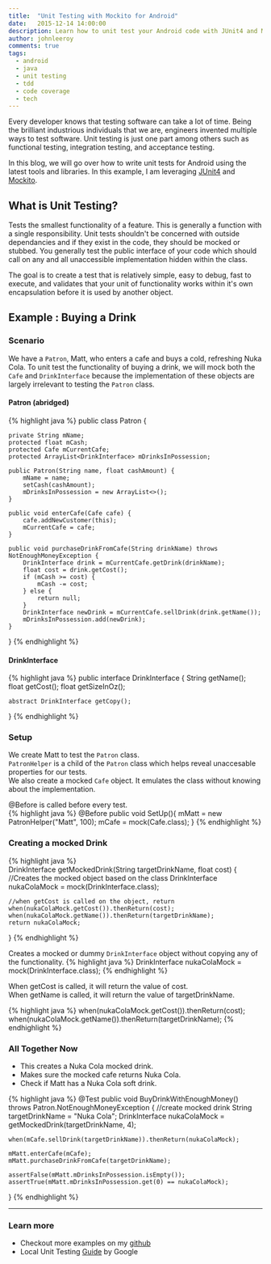 ```yaml
---
title:  "Unit Testing with Mockito for Android"
date:   2015-12-14 14:00:00
description: Learn how to unit test your Android code with JUnit4 and Mockito
author: johnleeroy
comments: true
tags:
  - android
  - java
  - unit testing
  - tdd
  - code coverage
  - tech
---
```

Every developer knows that testing software can take a lot of time.  Being the brilliant industrious individuals that we are, engineers invented multiple ways to test software.  Unit testing is just one part among others such as functional testing, integration testing, and acceptance testing.

In this blog, we will go over how to write unit tests for Android using the latest tools and libraries.  In this example, I am leveraging [JUnit4](http://junit.org/) and [Mockito](http://mockito.org/).  

## What is Unit Testing?

Tests the smallest functionality of a feature.  This is generally a function with a single responsibility.  Unit tests shouldn't be concerned with outside dependancies and if they exist in the code, they should be mocked or stubbed.  You generally test the public interface of your code which should call on any and all unaccessible implementation hidden within the class.

The goal is to create a test that is relatively simple, easy to debug, fast to execute, and validates that your unit of functionality works within it's own encapsulation before it is used by another object.

## Example : Buying a Drink

### Scenario

We have a `Patron`, Matt, who enters a cafe and buys a cold, refreshing Nuka Cola.  To unit test the functionality of buying a drink, we will mock both the `Cafe` and `DrinkInterface` because the implementation of these objects are largely irrelevant to testing the `Patron` class.  

#### Patron (abridged)

{% highlight java %}
public class Patron {

    private String mName;
    protected float mCash;
    protected Cafe mCurrentCafe;
    protected ArrayList<DrinkInterface> mDrinksInPossession;

    public Patron(String name, float cashAmount) {
        mName = name;
        setCash(cashAmount);
        mDrinksInPossession = new ArrayList<>();
    }

    public void enterCafe(Cafe cafe) {
        cafe.addNewCustomer(this);
        mCurrentCafe = cafe;
    }

    public void purchaseDrinkFromCafe(String drinkName) throws NotEnoughMoneyException {
        DrinkInterface drink = mCurrentCafe.getDrink(drinkName);
        float cost = drink.getCost();
        if (mCash >= cost) {
            mCash -= cost;
        } else {
            return null;
        }
        DrinkInterface newDrink = mCurrentCafe.sellDrink(drink.getName());
        mDrinksInPossession.add(newDrink);
    }
}
{% endhighlight %}

#### DrinkInterface

{% highlight java %}
public interface DrinkInterface {
    String getName();
    float getCost();
    float getSizeInOz();

    abstract DrinkInterface getCopy();
}
{% endhighlight %}

### Setup

We create Matt to test the `Patron` class.  
`PatronHelper` is a child of the `Patron` class which helps reveal unaccesable properties for our tests.  
We also create a mocked `Cafe` object.  It emulates the class without knowing about the implementation.

@Before is called before every test.  
{% highlight java %}
@Before
public void SetUp(){
    mMatt = new PatronHelper("Matt", 100);
    mCafe = mock(Cafe.class);
}
{% endhighlight %}

### Creating a mocked Drink

{% highlight java %}  
DrinkInterface getMockedDrink(String targetDrinkName, float cost) {
    //Creates the mocked object based on the class
    DrinkInterface nukaColaMock = mock(DrinkInterface.class);

    //when getCost is called on the object, return
    when(nukaColaMock.getCost()).thenReturn(cost);
    when(nukaColaMock.getName()).thenReturn(targetDrinkName);
    return nukaColaMock;
}
{% endhighlight %}

Creates a mocked or dummy `DrinkInterface` object without copying any of the functionality.
{% highlight java %}
DrinkInterface nukaColaMock = mock(DrinkInterface.class);
{% endhighlight %}

When getCost is called, it will return the value of cost.  
When getName is called, it will return the value of targetDrinkName.

{% highlight java %}
when(nukaColaMock.getCost()).thenReturn(cost);
when(nukaColaMock.getName()).thenReturn(targetDrinkName);
{% endhighlight %}

### All Together Now

- This creates a Nuka Cola mocked drink.  
- Makes sure the mocked cafe returns Nuka Cola.  
- Check if Matt has a Nuka Cola soft drink.

{% highlight java %}
@Test
public void BuyDrinkWithEnoughMoney() throws Patron.NotEnoughMoneyException {
    //create mocked drink
    String targetDrinkName = "Nuka Cola";
    DrinkInterface nukaColaMock = getMockedDrink(targetDrinkName, 4);

    when(mCafe.sellDrink(targetDrinkName)).thenReturn(nukaColaMock);

    mMatt.enterCafe(mCafe);
    mMatt.purchaseDrinkFromCafe(targetDrinkName);

    assertFalse(mMatt.mDrinksInPossession.isEmpty());
    assertTrue(mMatt.mDrinksInPossession.get(0) == nukaColaMock);
}
{% endhighlight %}

---

### Learn more

- Checkout more examples on my [github](https://github.com/JohnLeeroy/AndroidUnitTestExamples)  
- Local Unit Testing [Guide](http://developer.android.com/training/testing/unit-testing/local-unit-tests.html) by Google
